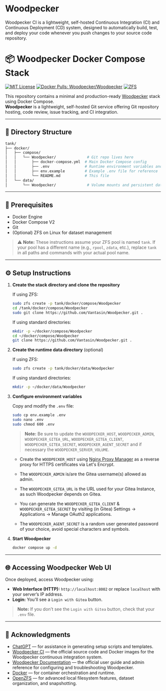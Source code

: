 # Woodpecker

Woodpecker CI is a lightweight, self-hosted Continuous Integration (CI) and Continuous Deployment (CD) system, designed to automatically build, test, and deploy your code whenever you push changes to your source code repository.

# 📦 Woodpecker Docker Compose Stack

[![MIT License](https://img.shields.io/github/license/Vantasin/Woodpecker?style=flat-square)](LICENSE)
[![Docker Pulls: Woodpecker/Woodpecker](https://img.shields.io/docker/pulls/Woodpecker/Woodpecker?style=flat-square&logo=docker)](https://hub.docker.com/r/Woodpecker/Woodpecker)
[![ZFS](https://img.shields.io/badge/ZFS-OpenZFS-blue?style=flat-square)](https://openzfs.org/)

This repository contains a minimal and production-ready [Woodpecker](https://Woodpecker.io/) stack using Docker Compose.  
**Woodpecker** is a lightweight, self-hosted Git service offering Git repository hosting, code review, issue tracking, and CI integration.

---

## 📁 Directory Structure

```bash
tank/
├── docker/
│   ├── compose/
│   │   └── Woodpecker/              # Git repo lives here
│   │       ├── docker-compose.yml  # Main Docker Compose config
│   │       ├── .env                # Runtime environment variables and secrets (gitignored!)
│   │       ├── env.example         # Example .env file for reference
│   │       └── README.md           # This file
│   └── data/
│       └── Woodpecker/              # Volume mounts and persistent data
```

---

## 🧰 Prerequisites

* Docker Engine
* Docker Compose V2
* Git
* (Optional) ZFS on Linux for dataset management

> ⚠️ **Note:** These instructions assume your ZFS pool is named `tank`. If your pool has a different name (e.g., `rpool`, `zdata`, etc.), replace `tank` in all paths and commands with your actual pool name.

---

## ⚙️ Setup Instructions

1. **Create the stack directory and clone the repository**

   If using ZFS:
   ```bash
   sudo zfs create -p tank/docker/compose/Woodpecker
   cd /tank/docker/compose/Woodpecker
   sudo git clone https://github.com/Vantasin/Woodpecker.git .
   ```

   If using standard directories:
   ```bash
   mkdir -p ~/docker/compose/Woodpecker
   cd ~/docker/compose/Woodpecker
   git clone https://github.com/Vantasin/Woodpecker.git .
   ```

2. **Create the runtime data directory** (optional)

   If using ZFS:
   ```bash
   sudo zfs create -p tank/docker/data/Woodpecker
   ```

   If using standard directories:
   ```bash
   mkdir -p ~/docker/data/Woodpecker
   ```

3. **Configure environment variables**

   Copy and modify the `.env` file:

   ```bash
   sudo cp env.example .env
   sudo nano .env
   sudo chmod 600 .env
   ```

   > **Note:** Be sure to update the `WOODPECKER_HOST`, `WOODPECKER_ADMIN`, `WOODPECKER_GITEA_URL`, `WOODPECKER_GITEA_CLIENT`, `WOODPECKER_GITEA_SECRET`, `WOODPECKER_AGENT_SECRET` and if necessary the `WOODPECKER_SERVER_VOLUME`.

     - Create the `WOODPECKER_HOST` using [Nginx Proxy Manager](https://github.com/Vantasin/Nginx-Proxy-Manager.git) as a reverse proxy for HTTPS certificates via Let's Encrypt.

     - The `WOODPECKER_ADMIN` is/are the Gitea username(s) allowed as admin.

     - The `WOODPECKER_GITEA_URL` is the URL used for your Gitea Instance, as such Woodpecker depends on Gitea.

     - You can generate the `WOODPECKER_GITEA_CLIENT` & `WOODPECKER_GITEA_SECRET` by visiting (in Gitea) Settings -> Applications -> Manage OAuth2 applications.

     - The `WOODPECKER_AGENT_SECRET` is a random user generated password of your choice, avoid special characters and symbols.

4. **Start Woodpecker**

   ```bash
   docker compose up -d
   ```

---

## 🌐 Accessing Woodpecker Web UI

Once deployed, access Woodpecker using:

- **Web Interface (HTTP):** `http://localhost:8002` or replace `localhost` with your server’s IP address.  
- **Login:** You'll see a `Login with Gitea` button.
> **Note:** If you don’t see the `Login with Gitea` button, check that your `.env` file.

---

## 🙏 Acknowledgments

- [ChatGPT](https://openai.com/chatgpt) — for assistance in generating setup scripts and templates.
- [Woodpecker CI](https://github.com/woodpecker-ci/woodpecker) — the official source code and Docker images for the Woodpecker continuous integration system.
- [Woodpecker Documentation](https://woodpecker-ci.org/docs/intro) — the official user guide and admin reference for configuring and troubleshooting Woodpecker.
- [Docker](https://www.docker.com/) — for container orchestration and runtime.
- [OpenZFS](https://openzfs.org/) — for advanced local filesystem features, dataset organization, and snapshotting.